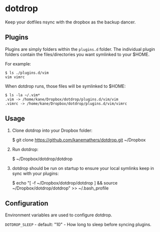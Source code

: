 dotdrop
=======

Keep your dotfiles nsync with the dropbox as the backup dancer.

Plugins
-------

Plugins are simply folders within the `plugins.d` folder. The individual
plugin folders contain the files/directories you want symlinked to your
$HOME.

For example:

    $ ls ./plugins.d/vim
    vim vimrc

When dotdrop runs, those files will be symlinked to $HOME:

    $ ls -la ~/.vim*
    .vim -> /home/kane/Dropbox/dotdrop/plugins.d/vim/vim
    .vimrc -> /home/kane/Dropbox/dotdrop/plugins.d/vim/vimrc

Usage
-----

1. Clone dotdrop into your Dropbox folder:

    $ git clone https://github.com/kanemathers/dotdrop.git ~/Dropbox

2. Run dotdrop:

    $ ~/Dropbox/dotdrop/dotdrop

3. dotdrop should be run on startup to ensure your local symlinks keep in
   sync with your plugins:

    $ echo "[ -f ~/Dropbox/dotdrop/dotdrop ] && source ~/Dropbox/dotdrop/dotdrop" >> ~/.bash_profile

Configuration
-------------

Environment variables are used to configure dotdrop.

`DOTDROP_SLEEP` - default: "10" - How long to sleep before syncing plugins.
